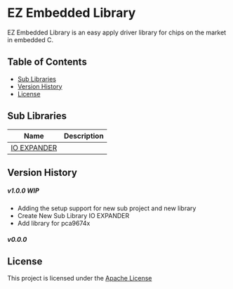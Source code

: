 # EZ Embedded Library
EZ Embedded Library is an easy apply driver library for chips on the market in embedded C.

## Table of Contents
- [Sub Libraries](#sub-libraries)
- [Version History](#sub-libraries)
- [License](#license)

## Sub Libraries
| Name | Description |
|---|---|
| [IO EXPANDER](./io_expander/README.md) |   |

## Version History
##### v1.0.0 WIP
- Adding the setup support for new sub project and new library
- Create New Sub Library IO EXPANDER
- Add library for pca9674x

##### v0.0.0

## License
This project is licensed under the [Apache License](LICENSE)
